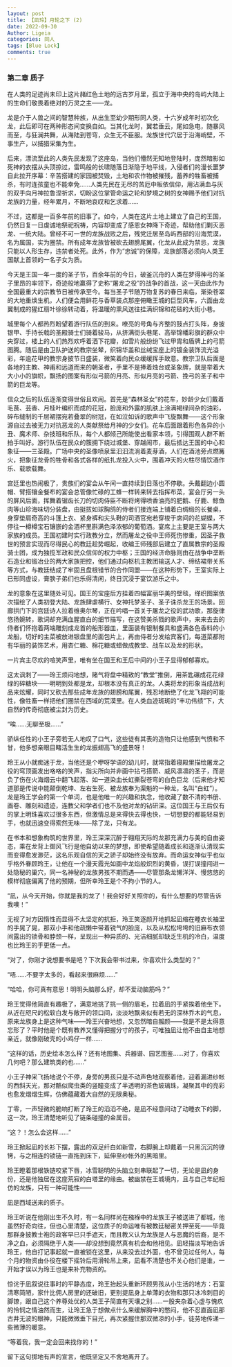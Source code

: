 ```yaml
---
layout: post
title: 【凪玲】月轮之下 (2)
date: 2022-09-30
Author: Ligeia
categories: 同人
tags: [Blue Lock]
comments: true
---
```


### 第二章 质子

在人类的足迹尚未印上这片赭红色土地的远古岁月里，孤立于海中央的岛屿大陆上的生命们敬畏着绝对的万灵之主——龙。

龙是介于人兽之间的智慧种族，从出生至幼少期形同人类，十六岁成年时初次化龙，此后即可在两种形态间变换自如。当其化龙时，翼若垂云，尾如急电，随暴风而至，与狂澜共舞，从海陆到苍穹，众生无不臣服。龙族世代穴居于沿海峭壁，不事生产，以捕猎采集为生。

后来，漂流至此的人类先民发现了这座岛，当他们懵然无知地登陆时，庞然暗影如死神的衣摆从头顶掠过，雷鸣般的长啸随落日渐隐于地平线，入侵者们的漫长噩梦自此拉开序幕：辛苦搭建的家园被焚毁，土地和农作物被摧残，蓄养的牲畜被捕杀，有时连孩童也不能幸免……人类先民在无尽的苦厄中皈依信仰，用沾满血与灰的双手向月神拉鲁涅祈求，切盼这位掌管命运之轮和梦境之树的女神赐予他们对抗龙族的力量，经年累月，不断地哀叹和乞求着……

不过，这都是一百多年前的旧事了。如今，人类在这片土地上建立了自己的王国，仍然日复一日虔诚地祭祀祝祷，内容却变成了感恩女神降下奇迹，帮助他们剿灭恶龙、一统大陆。曾经不可一世的龙族战败之后，残党迁居至岛屿西部的沿海荒漠，名为属国，实为圈禁。所有成年龙族皆被砍去翅膀尾翼，化龙从此成为禁忌，龙族只能以人形生存，违禁者处死。此外，作为“忠诚”的保障，龙族部落必须向人类王国献上首领的一名子女为质。

今天是王国一年一度的圣子节，百余年前的今日，破釜沉舟的人类在梦得神弓的圣子里昂的率领下，奇迹般地赢得了史称“屠龙之役”的战争的首战，这一天由此作为全国最重大的宗教节日被传承至今。每当圣子节随万物复苏的春日来临，渐染苍翠的大地重焕生机，人们便会用鲜花与香草装点那座俯瞰王城的巨型风车，六面由龙翼制成的猩红扇叶徐徐转动着，将温暖的熏风送往挂满织锦和花毯的大街小巷。

城里每个人都热烈盼望着游行队伍的到来。嘹亮的号角与齐整的鼓点打头阵，身披银甲、手持长戟的圣殿骑士们骑着骏马，从挤满街头巷尾、高举锦幡彩旗的群众中央穿过，楼上的人们热烈欢呼着洒下花瓣，如雪片般纷纷飞过甲胄和盾牌上的弓箭图腾。随后是由卫队护送的教宗坐辇，织锦华盖和丝绒宝座上的镀金装饰流光溢彩，年逾花甲的教宗身披节日盛装，微笑着向民众缓缓挥手致意。教宗卫队后面是各地的主教、神甫和远道而来的朝圣者，手里不是捧着烛台或圣象牌，就是举着大大小小的旗帜，飘扬的图案有形似弓箭的月亮、形似月亮的弓箭、挽弓的圣子和中箭的巨龙等。

信众之后的队伍逐渐变得世俗且欢闹。首先是“森林圣女”的花车，妙龄少女们戴着毛茛、芸香、月桂叶编织而成的花冠，脸庞和外露的肌肤上涂满褐绿间杂的油彩，碎布缝制的千层裙摆宛若叠翠的树冠，在如泣如诉的歌声中飞旋飘舞——这个形象源自过去被无力对抗恶龙的人类献祭给月神的少女们。花车后面跟着形色各异的小丑、魔术师、杂技班和乐队，每个人都倾己所能使出看家本领，引得围观人群不断拍手叫好。游行队伍在民众的簇拥下绕过城堡、穿越闹市，最后抵达王国的中心和象征——三圣殿。广场中央的圣像喷泉里汩汩流淌着麦芽酒，人们在酒池旁点燃篝火，把象征龙骨的牲骨和各式各样的纸扎龙投入火中，围着冲天的火柱尽情饮酒作乐、载歌载舞。

宫廷里也热闹极了，贵族们的宴会从午间一直持续到日落也不停歇。头戴翻边小圆帽、臂搭镶金餐布的宴会总管像忙碌的工蜂一样转来转去指挥布菜，宴会厅另一头的屏风后面，挥舞着锯齿长刀的切肉侍臣不断将烤得喷香油亮的肥鹅、仔鹿、鲸鱼肉等山珍海味切分装盘，由挺拔如球胸鸽的侍者们接连端上铺着白绸缎的长餐桌，身穿垫肩奇高的斗篷上衣、紧身裤和尖头鞋的司酒官宛若穿梭于席间的花蝴蝶，不停往一樽樽宝石镶嵌的金酒杯里斟满色泽浓郁的葡萄酒。宴席上主要是王室与两大家族的成员。王国初建时实行政教分立，然而屠龙之役中王师死伤惨重，因圣子救世的预言实现而尽得民心的教廷趁势崛起，收编王师残部后建立了直属教宗的圣殿骑士团，成为独揽军政和民众信仰的权力中枢；王国的经济命脉则由在战争中垄断石造业和锻冶业的两大家族把控，他们通过向枢机主教团输送人才、缔结裙带关系等方式，与教廷结成了牢固且盘根错节的合作同盟——在这种形势下，王室实际上已形同虚设，膏腴子弟们也乐得清闲，终日沉浸于宴饮游乐之中。

龙的意象在这里随处可见。国王的宝座后方挂着四幅富丽华美的壁毯，缂织图案依次描绘了人类初登大陆、龙族肆虐横行、女神托梦圣子、圣子诛杀龙王的场景。回廊拱门下的宫廷诗人拉着维奥尔琴，正在吟唱一首关于屠龙之役的武功歌，那旋律悠扬婉转，歌词却充满血腥直白的细节描写，在这赞美杀戮的歌声中，来来去去的侍者们怀抱着两端雕刻成龙首的船形器皿，里面装有银制餐具和盛满各色香料的小龙船，切好的主菜被放进银盘里的面包片上，再由侍者分发给宾客们，每道菜都附有华丽的装饰艺术，用杏仁糖、棉花糖或蜡做成教堂、战车以及龙的形状。

一片宾主尽欢的喧笑声里，唯有坐在国王和王后中间的小王子显得郁郁寡欢。

这太讽刺了——玲王烦闷地想，赌气将盘中精致的“教堂”推倒，用茶匙碾成花花绿绿的碎糖块——明明到处都是龙，却根本没有真正的龙。人类将龙的形象当成战利品来炫耀，同时又砍去那些成年龙族的翅膀和尾翼，残忍地断绝了化龙飞翔的可能性，像牲畜一样把他们圈禁在西域的荒漠里。在人类血迹斑斑的“丰功伟绩”下，大自然的传奇彻底被尘封为历史。

“唉……无聊至极……”

骄纵任性的小王子旁若无人地叹了口气，这些徒有其表的造物只让他感到气愤和不甘，他多想亲眼目睹活生生的龙振翅高飞的盛景呀！

玲王从小就痴迷于龙，当他还是个咿呀学语的幼儿时，就常指着寝殿里描绘屠龙之役的穹顶画发出咯咯的笑声，指尖所向并非画中拈弓搭箭、威风凛凛的圣子，而是负了伤在火海烟云中翻飞起落、如一道染血长虹撕裂苍穹的白色巨龙（后来他才知道那是传说中能颠倒乾坤、左右生死、被龙族奉为渠魁的一种龙，名叫“白虹”）。龙是玲王学会的第一个单词，也是他唯一的兴趣和执念，他收藏了数不清的书册、画卷、雕刻和遗迹，连教父和学者们也不及他对龙的钻研深。这位国王与王后仅有的掌上明珠喜欢过很多东西，但激情总是来得快去得也快，一切想要的都能轻易到手，也就迅速变得索然无味——除了龙，只有龙。

在书本和想象构筑的世界里，玲王深深沉醉于翱翔天际的龙那充满力与美的自由姿态，乘在龙背上御风飞行是他自幼以来的梦想，即使希望随着成长和逐渐认清现实而变得愈发渺茫，这名乐观自信的天之骄子却始终没有放弃。而命运女神似乎也似乎格外眷顾玲王，让他在一个漫天霞光如画中龙焰般炽烈的黄昏，误打误撞闯进一处隐秘的巢穴，同一名神秘的龙族男孩不期而遇——尽管那条龙懒洋洋、慢悠悠的模样彻底偏离了他的预期，但所幸玲王是个不拘小节的人。

“凪，从今天开始，你就是我的龙了！我会好好关照你的，有什么想要的尽管告诉我噢！”

无视了对方因惰性而显得不太坚定的抗拒，玲王笑逐颜开地抓起凪缩在睡衣长袖里的手晃了晃，那双小手和他疏懒中带着锐气的脸庞，以及从松松垮垮的旧麻布衣领间露出的锁骨和脖颈一样，呈现出一种异质的、光洁细腻却缺乏生机的冷白，温度也比玲王的手更低一点。

“对了，你刚才说想要书是吧？下次我会带书过来，你喜欢什么类型的？”

“唔……不要字太多的，看起来很麻烦……”

“哈哈，你可真有意思！明明头脑那么好，却不爱动脑筋吗？”

玲王觉得他简直有趣极了，满意地挑了挑一侧的眉毛，拉着凪的手紧挨着他坐下。从近在咫尺的松软白发与敞开的领口间，淡淡地飘来似有若无的深林乔木的气息，原来龙族身上是这种气味——玲王兴奋地想，又忽然暗自赧颜——我是不是太得意忘形了？平时他是个既有教养又懂得把握分寸的孩子，可唯独凪让他不由自主地想亲近，就像刚破壳的小鸡仔一样……

“这样的话，历史绘本怎么样？还有地图集、兵器谱、园艺图鉴……对了，你喜欢几何吧？那么建筑类的也……”

小王子神采飞扬地说个不停，身旁的男孩只是不动声色地观察着他，迎着漏进纱帐的西斜天光，那对酷似爬虫类的竖瞳变成了半透明的茶色玻璃珠，凝聚其中的亮彩也愈发熠熠生辉，仿佛蕴藏着大自然的无限奥秘。

丁零，一声轻微的脆响打断了玲王的滔滔不绝，是凪不经意间动了动睡衣下的脚，这一次，玲王清楚地听见了链条碰撞的金属音。

“这？！怎么会这样……”

玲王掀起凪的长衫下摆，露出的双足纤白如新雪，右脚腕上却戴着一只黑沉沉的镣铐，与之相连的锁链一直拖到床下，延伸至纱帐外的黑暗里。

玲王瞪着那根铁链咬紧下唇，冰雪聪明的头脑立刻串联起了一切，无论是凪的身份，还是他独居在这座荒寂的白塔里的缘由。被幽禁在王城境内，且与自己年纪相仿的龙族，只有一种可能性——

凪是西域送来的质子。

玲王听说在他刚出生不久时，有一名同样尚在襁褓中的龙族王子被送进了都城，他虽然好奇向往，但也心里清楚，这位质子的命运唯有被教廷秘密关押至死——毕竟那群身披教士袍的政客早已只手遮天，而且教义认为龙族是人与恶魔的后裔，是不净之血，必须隔绝于人类——却没想到竟然真有机会和他相见。凪轻描淡写地告诉玲王，他自打记事起就一直被锁在这里，从来没去过外面，也不曾见过任何人，每个月的物资由仆役在楼下摇铃后用滑轮吊上来，凪看不清楚也不关心他们是谁，一开始才误以为玲王也是来补充物资的。

惊诧于凪叙说往事时的平静态度，玲王抬起头重新环顾男孩从小生活的地方：石室清寒简陋，家什比佣人房里的还破旧，更别提凪身上单薄的衣物和那只冰冷刺目的脚镣，跟自己这个养尊处优的人类王子简直有天壤之别……一股夹杂着心虚与愧疚的怜悯之情油然而生，让玲王急于想做点什么来缓解胸中的憋闷，他不忍直面凪那古井无波的眼神，只能微微垂下目光，再次紧握住那双微凉的小手，徒劳地传递一些微薄的暖意。

“等着我，我一定会回来找你的！”

留下这句掷地有声的宣言，他既坚定又不舍地离开了。


